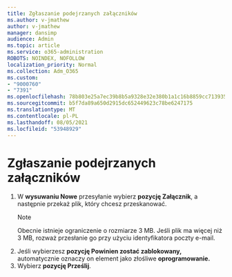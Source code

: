 ```yaml
---
title: Zgłaszanie podejrzanych załączników
ms.author: v-jmathew
author: v-jmathew
manager: dansimp
audience: Admin
ms.topic: article
ms.service: o365-administration
ROBOTS: NOINDEX, NOFOLLOW
localization_priority: Normal
ms.collection: Adm_O365
ms.custom:
- "9000760"
- "7391"
ms.openlocfilehash: 78b803e25a7ec39b8b5a9328e32e380b1a1c16b8859cc713935f38590b1bf3ea
ms.sourcegitcommit: b5f7da89a650d2915dc652449623c78be6247175
ms.translationtype: MT
ms.contentlocale: pl-PL
ms.lasthandoff: 08/05/2021
ms.locfileid: "53948929"
---
```

# <a name="report-suspicious-attachments"></a>Zgłaszanie podejrzanych załączników

1. W **wysuwaniu Nowe** przesyłanie wybierz **pozycję Załącznik**, a następnie przekaż plik, który chcesz przeskanować.
    > [!NOTE]
    > Obecnie istnieje ograniczenie o rozmiarze 3 MB. Jeśli plik ma więcej niż 3 MB, rozważ przesłanie go przy użyciu identyfikatora poczty e-mail.
2. Jeśli wybierzesz **pozycję Powinien zostać zablokowany,** automatycznie oznaczy on element jako złośliwe **oprogramowanie.**
3. Wybierz **pozycję Prześlij**.
